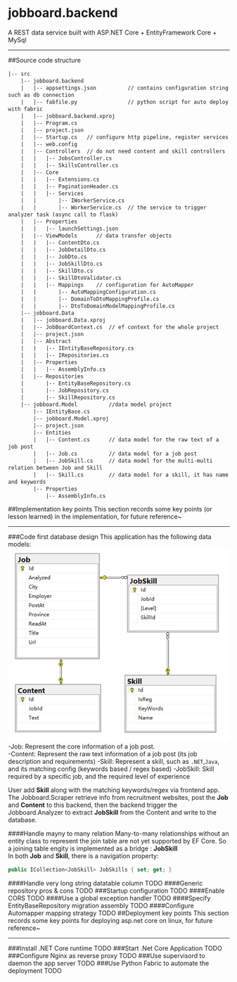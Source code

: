 # jobboard.backend
A REST data service built with ASP.NET Core + EntityFramework Core + MySql

------
##Source code structure  
```
|-- src
    |-- jobboard.backend
    |   |-- appsettings.json          // contains configuration string such as db connection
    |   |-- fabfile.py                // python script for auto deploy with fabric
    |   |-- jobboard.backend.xproj
    |   |-- Program.cs
    |   |-- project.json
    |   |-- Startup.cs   // configure http pipeline, register services
    |   |-- web.config
    |   |-- Controllers  // do not need content and skill controllers
    |   |   |-- JobsController.cs
    |   |   |-- SkillsController.cs
    |   |-- Core
    |   |   |-- Extensions.cs
    |   |   |-- PaginationHeader.cs
    |   |   |-- Services
    |   |       |-- IWorkerService.cs
    |   |       |-- WorkerService.cs  // the service to trigger analyzer task (async call to flask)
    |   |-- Properties
    |   |   |-- launchSettings.json
    |   |-- ViewModels      // data transfer objects
    |   |   |-- ContentDto.cs
    |   |   |-- JobDetailDto.cs
    |   |   |-- JobDto.cs
    |   |   |-- JobSkillDto.cs
    |   |   |-- SkillDto.cs
    |   |   |-- SkillDtoValidator.cs
    |   |   |-- Mappings    // configuration for AutoMapper
    |   |       |-- AutoMappingConfiguration.cs
    |   |       |-- DomainToDtoMappingProfile.cs
    |   |       |-- DtoToDomainModelMappingProfile.cs
    |-- jobboard.Data
    |   |-- jobboard.Data.xproj
    |   |-- JobBoardContext.cs  // ef context for the whole project
    |   |-- project.json
    |   |-- Abstract
    |   |   |-- IEntityBaseRepository.cs
    |   |   |-- IRepositories.cs
    |   |-- Properties
    |   |   |-- AssemblyInfo.cs
    |   |-- Repositories
    |       |-- EntityBaseRepository.cs
    |       |-- JobRepository.cs
    |       |-- SkillRepository.cs
    |-- jobboard.Model          //data model project
        |-- IEntityBase.cs
        |-- jobboard.Model.xproj
        |-- project.json
        |-- Entities
        |   |-- Content.cs      // data model for the raw text of a job post
        |   |-- Job.cs          // data model for a job post
        |   |-- JobSkill.cs     // data model for the multi-multi relation between Job and Skill
        |   |-- Skill.cs        // data model for a skill, it has name and keywords
        |-- Properties
            |-- AssemblyInfo.cs
```
##Implementation key points
This section records some key points (or lesson learned) in the implementation, for future reference~

-----------
###Code first database design
This application has the following data models:
![Data Model](img/datamodel.png)
-Job: Represent the core information of a job post.  
-Content: Represent the raw text information of a job post (its job description and requirements)
-Skill: Represent a skill, such as `.NET`,`Java`, and its matching config (keywords based / regex based)
-JobSkill: Skill required by a specific job, and the required level of experience

User add __Skill__ along with the matching keywords/regex via frontend app.    
The Jobboard.Scraper retrieve info from recruitment websites, post the __Job__ and __Content__ to this backend, 
then the backend trigger the Jobboard.Analyzer to extract __JobSkill__ from the Content and write to the database. 

####Handle mayny to many relation
Many-to-many relationships without an entity class to represent the join table are not yet supported by EF Core. So a joining table engity is implemented
as a bridge : __JobSkill__  
In both __Job__ and __Skill__, there is a navigation property:
```C#
public ICollection<JobSkill> JobSkills { set; get; }
```
####Handle very long string datatable column
TODO
####Generic repository pros & cons
TODO
###Startup configuration
TODO
####Enable CORS
TODO
####Use a global exception handler
TODO
####Specify EntityBaseRepository migration assembly
TODO
####Configure Automapper mapping strategy
TODO
##Deployment key points
This section records some key points for deploying asp.net core on linux, for future reference~

-----------
###Install .NET Core runtime
TODO
###Start .Net Core Application
TODO
###Configure Nginx as reverse proxy
TODO
###Use supervisord to daemon the app server
TODO
###Use Python Fabric to automate the deployment
TODO

